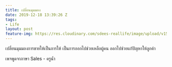```yaml
---
title: เปลี่ยนมุมมอง
date: 2019-12-18 13:39:26 Z
tags:
- Life
layout: post
feature-img: https://res.cloudinary.com/sdees-reallife/image/upload/v1555658919/sample_feature_img.png
---
```


เปลี่ยนมุมมองการขายให้เป็นการให้ เป็นการออกไปช่วยเหลือผู้คน ออกไปช่วยแก้ปัญหาให้ลูกค้า

<i class="fa fa-child" style="color:plum"></i>

เพจพูดจาภาษา Sales - ครูน้ำ
